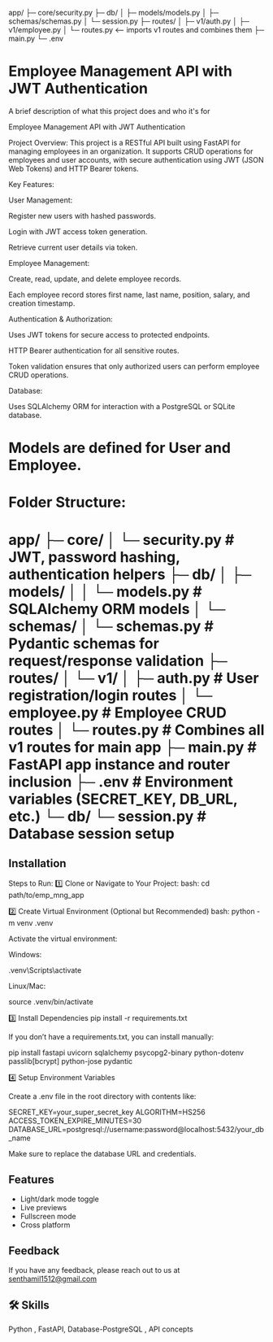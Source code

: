 app/
├─ core/security.py
├─ db/
│  ├─ models/models.py
│  ├─ schemas/schemas.py
│  └─ session.py
├─ routes/
│  ├─ v1/auth.py
│  ├─ v1/employee.py
│  └─ routes.py       <-- imports v1 routes and combines them
├─ main.py
└─ .env



# Employee Management API with JWT Authentication

A brief description of what this project does and who it's for

Employee Management API with JWT Authentication

Project Overview:
This project is a RESTful API built using FastAPI for managing employees in an organization. It supports CRUD operations for employees and user accounts, with secure authentication using JWT (JSON Web Tokens) and HTTP Bearer tokens.

Key Features:

User Management:

Register new users with hashed passwords.

Login with JWT access token generation.

Retrieve current user details via token.

Employee Management:

Create, read, update, and delete employee records.

Each employee record stores first name, last name, position, salary, and creation timestamp.

Authentication & Authorization:

Uses JWT tokens for secure access to protected endpoints.

HTTP Bearer authentication for all sensitive routes.

Token validation ensures that only authorized users can perform employee CRUD operations.

Database:

Uses SQLAlchemy ORM for interaction with a PostgreSQL or SQLite database.

Models are defined for User and Employee.
========================================================================================
Folder Structure:
=========

app/
├─ core/
│  └─ security.py           # JWT, password hashing, authentication helpers
├─ db/
│  ├─ models/
│  │  └─ models.py          # SQLAlchemy ORM models
│  └─ schemas/
│     └─ schemas.py         # Pydantic schemas for request/response validation
├─ routes/
│  └─ v1/
│     ├─ auth.py            # User registration/login routes
│     └─ employee.py        # Employee CRUD routes
│  └─ routes.py             # Combines all v1 routes for main app
├─ main.py                  # FastAPI app instance and router inclusion
├─ .env                     # Environment variables (SECRET_KEY, DB_URL, etc.)
└─ db/
   └─ session.py            # Database session setup
===========================================================================================
## Installation


Steps to Run:
1️⃣ Clone or Navigate to Your Project:
bash:
cd path/to/emp_mng_app

2️⃣ Create Virtual Environment (Optional but Recommended)
bash:
python -m venv .venv


Activate the virtual environment:

Windows:

.venv\Scripts\activate


Linux/Mac:

source .venv/bin/activate

3️⃣ Install Dependencies
pip install -r requirements.txt


If you don’t have a requirements.txt, you can install manually:

pip install fastapi uvicorn sqlalchemy psycopg2-binary python-dotenv passlib[bcrypt] python-jose pydantic

4️⃣ Setup Environment Variables

Create a .env file in the root directory with contents like:

SECRET_KEY=your_super_secret_key
ALGORITHM=HS256
ACCESS_TOKEN_EXPIRE_MINUTES=30
DATABASE_URL=postgresql://username:password@localhost:5432/your_db_name


Make sure to replace the database URL and credentials.
## Features

- Light/dark mode toggle
- Live previews
- Fullscreen mode
- Cross platform


## Feedback

If you have any feedback, please reach out to us at senthamil1512@gmail.com


## 🛠 Skills

Python , FastAPI, Database-PostgreSQL , API concepts
